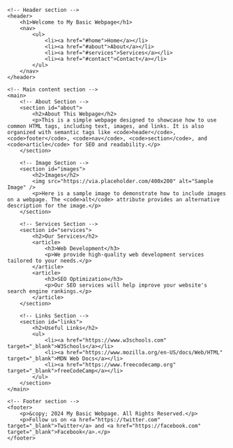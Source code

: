 <!DOCTYPE html>
<html lang="en">
<head>
    <meta charset="UTF-8">
    <meta name="viewport" content="width=device-width, initial-scale=1.0">
    <meta name="description" content="A basic webpage with text, images, and links for learning HTML structure.">
    <title>Basic Webpage Design</title>
</head>
<body>

    <!-- Header section -->
    <header>
        <h1>Welcome to My Basic Webpage</h1>
        <nav>
            <ul>
                <li><a href="#home">Home</a></li>
                <li><a href="#about">About</a></li>
                <li><a href="#services">Services</a></li>
                <li><a href="#contact">Contact</a></li>
            </ul>
        </nav>
    </header>

    <!-- Main content section -->
    <main>
        <!-- About Section -->
        <section id="about">
            <h2>About This Webpage</h2>
            <p>This is a simple webpage designed to showcase how to use common HTML tags, including text, images, and links. It is also organized with semantic tags like <code>header</code>, <code>footer</code>, <code>nav</code>, <code>section</code>, and <code>article</code> for SEO and readability.</p>
        </section>

        <!-- Image Section -->
        <section id="images">
            <h2>Images</h2>
            <img src="https://via.placeholder.com/400x200" alt="Sample Image" />
            <p>Here is a sample image to demonstrate how to include images on a webpage. The <code>alt</code> attribute provides an alternative description for the image.</p>
        </section>

        <!-- Services Section -->
        <section id="services">
            <h2>Our Services</h2>
            <article>
                <h3>Web Development</h3>
                <p>We provide high-quality web development services tailored to your needs.</p>
            </article>
            <article>
                <h3>SEO Optimization</h3>
                <p>Our SEO services will help improve your website's search engine rankings.</p>
            </article>
        </section>

        <!-- Links Section -->
        <section id="links">
            <h2>Useful Links</h2>
            <ul>
                <li><a href="https://www.w3schools.com" target="_blank">W3Schools</a></li>
                <li><a href="https://www.mozilla.org/en-US/docs/Web/HTML" target="_blank">MDN Web Docs</a></li>
                <li><a href="https://www.freecodecamp.org" target="_blank">freeCodeCamp</a></li>
            </ul>
        </section>
    </main>

    <!-- Footer section -->
    <footer>
        <p>&copy; 2024 My Basic Webpage. All Rights Reserved.</p>
        <p>Follow us on <a href="https://twitter.com" target="_blank">Twitter</a> and <a href="https://facebook.com" target="_blank">Facebook</a>.</p>
    </footer>

</body>
</html>


